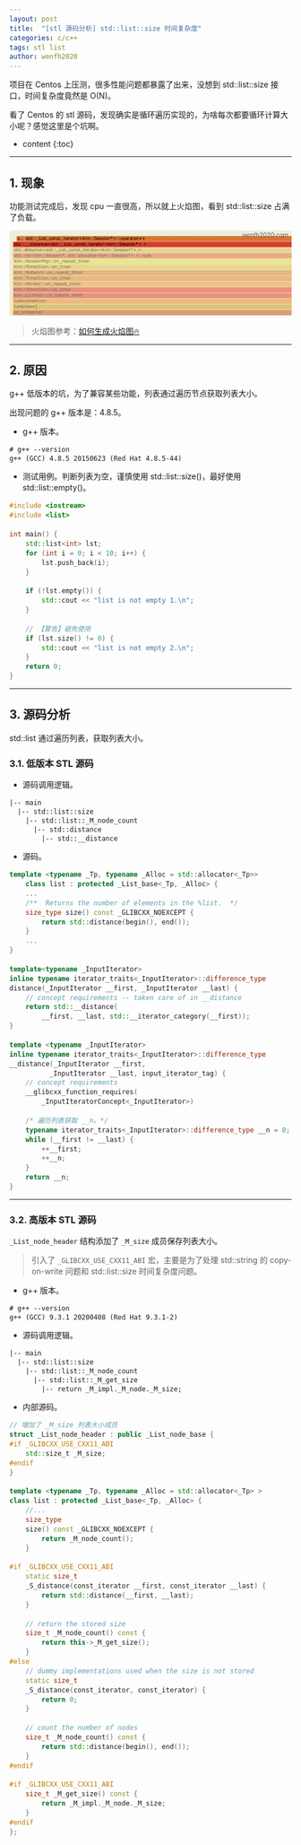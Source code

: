 ```yaml
---
layout: post
title:  "[stl 源码分析] std::list::size 时间复杂度"
categories: c/c++
tags: stl list
author: wenfh2020
---
```


项目在 Centos 上压测，很多性能问题都暴露了出来，没想到 std::list::size 接口，时间复杂度竟然是 O(N)。

看了 Centos 的 stl 源码，发现确实是循环遍历实现的，为啥每次都要循环计算大小呢？感觉这里是个坑啊。





* content
{:toc}

---

## 1. 现象

功能测试完成后，发现 cpu 一直很高，所以就上火焰图，看到 std::list::size 占满了负载。

<div align=center><img src="/images/2021/2021-04-09-09-13-49.png" data-action="zoom"/></div>

> 火焰图参考：[如何生成火焰图🔥](https://wenfh2020.com/2020/07/30/flame-diagram/)

---

## 2. 原因

g++ 低版本的坑，为了兼容某些功能，列表通过遍历节点获取列表大小。

出现问题的 g++ 版本是：4.8.5。

* g++ 版本。

```shell
# g++ --version
g++ (GCC) 4.8.5 20150623 (Red Hat 4.8.5-44)
```

* 测试用例。判断列表为空，谨慎使用 std::list::size()，最好使用 std::list::empty()。

```cpp
#include <iostream>
#include <list>

int main() {
    std::list<int> lst;
    for (int i = 0; i < 10; i++) {
        lst.push_back(i);
    }

    if (!lst.empty()) {
        std::cout << "list is not empty 1.\n";
    }

    // 【警告】避免使用
    if (lst.size() != 0) {
        std::cout << "list is not empty 2.\n";
    }
    return 0;
}
```

---

## 3. 源码分析

std::list 通过遍历列表，获取列表大小。

### 3.1. 低版本 STL 源码

* 源码调用逻辑。

```shell
|-- main
  |-- std::list::size
    |-- std::list::_M_node_count
      |-- std::distance
        |-- std::__distance
```

* 源码。

```cpp
template <typename _Tp, typename _Alloc = std::allocator<_Tp>>
    class list : protected _List_base<_Tp, _Alloc> {
    ...
    /**  Returns the number of elements in the %list.  */
    size_type size() const _GLIBCXX_NOEXCEPT { 
        return std::distance(begin(), end()); 
    }
    ...
}

template<typename _InputIterator>
inline typename iterator_traits<_InputIterator>::difference_type
distance(_InputIterator __first, _InputIterator __last) {
    // concept requirements -- taken care of in __distance
    return std::__distance(
        __first, __last, std::__iterator_category(__first));
}

template <typename _InputIterator>
inline typename iterator_traits<_InputIterator>::difference_type
__distance(_InputIterator __first, 
          _InputIterator __last, input_iterator_tag) {
    // concept requirements
    __glibcxx_function_requires(
        _InputIteratorConcept<_InputIterator>)

    /* 遍历列表获取 __n。*/
    typename iterator_traits<_InputIterator>::difference_type __n = 0;
    while (__first != __last) {
        ++__first;
        ++__n;
    }
    return __n;
}
```

---

### 3.2. 高版本 STL 源码

`_List_node_header` 结构添加了 `_M_size` 成员保存列表大小。

> 引入了 `_GLIBCXX_USE_CXX11_ABI` 宏，主要是为了处理 std::string 的 copy-on-write 问题和 std::list::size 时间复杂度问题。

* g++ 版本。

```shell
# g++ --version
g++ (GCC) 9.3.1 20200408 (Red Hat 9.3.1-2)
```

* 源码调用逻辑。

```shell
|-- main
  |-- std::list::size
    |-- std::list::_M_node_count
      |-- std::list::_M_get_size
        |-- return _M_impl._M_node._M_size;
```

* 内部源码。

```cpp
// 增加了 _M_size 列表大小成员
struct _List_node_header : public _List_node_base {
#if _GLIBCXX_USE_CXX11_ABI
    std::size_t _M_size;
#endif
}

template <typename _Tp, typename _Alloc = std::allocator<_Tp> >
class list : protected _List_base<_Tp, _Alloc> {
    //...
    size_type
    size() const _GLIBCXX_NOEXCEPT {
        return _M_node_count();
    }

#if _GLIBCXX_USE_CXX11_ABI
    static size_t
    _S_distance(const_iterator __first, const_iterator __last) {
        return std::distance(__first, __last);
    }

    // return the stored size
    size_t _M_node_count() const {
        return this->_M_get_size();
    }
#else
    // dummy implementations used when the size is not stored
    static size_t
    _S_distance(const_iterator, const_iterator) {
        return 0;
    }

    // count the number of nodes
    size_t _M_node_count() const {
        return std::distance(begin(), end());
    }
#endif

#if _GLIBCXX_USE_CXX11_ABI
    size_t _M_get_size() const {
        return _M_impl._M_node._M_size;
    }
#endif
};
```
